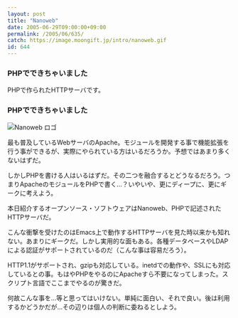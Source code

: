 ```yaml
---
layout: post
title: "Nanoweb"
date: 2005-06-29T09:00:00+09:00
permalink: /2005/06/635/
catch: https://image.moongift.jp/intro/nanoweb.gif
id: 644
---
```

### PHPでできちゃいました
  
PHPで作られたHTTPサーバです。  
<!--more-->  

### PHPでできちゃいました
  

![Nanoweb ロゴ](https://image.moongift.jp/intro/nanoweb.gif "Nanoweb ロゴ")

  

最も普及しているWebサーバのApache。モジュールを開発する事で機能拡張を行う事ができるが、実際にやられている方はいるだろうか。予想ではあまり多くないはずだ。

  

しかしPHPを書ける人はいるはずだ。その二つを融合するとどうなるだろう。つまりApacheのモジュールをPHPで書く…？いやいや、更にディープに、更にギークに考えよう。

  

本日紹介するオープンソース・ソフトウェアはNanoweb、PHPで記述されたHTTPサーバだ。

  

こんな衝撃を受けたのはEmacs上で動作するHTTPサーバを見た時以来かも知れない。あまりにギークだ。しかし実用的な面もある。各種データベースやLDAPによる認証がサポートされているのだ（こんな事は容易だろう）。

  

HTTP1.1がサポートされ、gzipも対応している。inetdでの動作や、SSLにも対応しているとの事。もはやPHPをやるのにApacheすら不要になってしまった。スクリプト言語でここまでやるのが驚きだ。

  

何故こんな事を…等と思ってはいけない。単純に面白い、それで良い。後は利用するかどうかだが…その辺りは個人の判断に委ねるとしよう。

